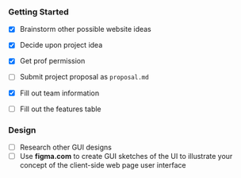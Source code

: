 ### Getting Started
- [x] Brainstorm other possible website ideas 
- [x] Decide upon project idea 
- [x] Get prof permission 
- [ ] Submit project proposal as `proposal.md`
- [x] Fill out team information
- [ ] Fill out the features table


### Design
- [ ] Research other GUI designs 
- [ ] Use **figma.com** to create GUI sketches of the UI to illustrate your concept of the client-side web page user interface